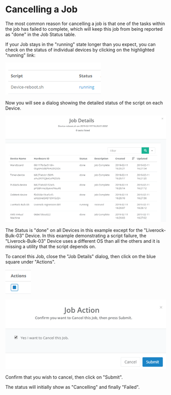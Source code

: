 # Cancelling a Job

The most common reason for cancelling a job is that one of the tasks within the job has failed to complete, which will keep this job from being reported as "done" in the Job Status table.

If your Job stays in the "running" state longer than you expect, you can check on the status of individual devices by clicking on the highlighted "running" link:

![](../../.gitbook/assets/image%20%2815%29.png)

Now you will see a dialog showing the detailed status of the script on each Device.

![](../../.gitbook/assets/image%20%2847%29.png)

The Status is "done" on all Devices in this example except for the "Liverock-Bulk-03" Device.  In this example demonstrating a script failure, the "Liverock-Bulk-03" Device uses a different OS than all the others and it is missing a utility that the script depends on.

To cancel this Job, close the "Job Details" dialog, then click on the blue square under "Actions".

![](../../.gitbook/assets/image%20%2811%29.png)

![](../../.gitbook/assets/image%20%28126%29.png)

Confirm that you wish to cancel, then click on "Submit".

The status will initially show as "Cancelling" and finally "Failed".


